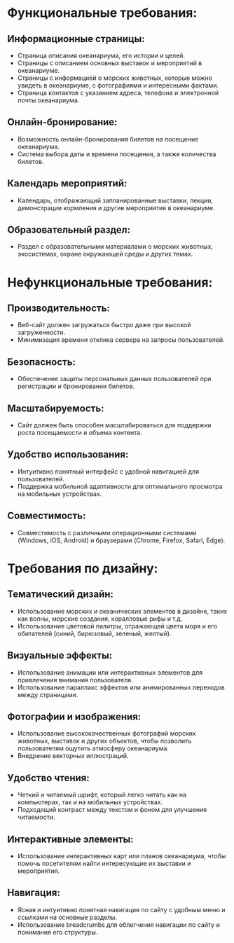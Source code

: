 # Функциональные требования:

## Информационные страницы:
- Страница описания океанариума, его истории и целей.
- Страницы с описанием основных выставок и мероприятий в океанариуме.
- Страницы с информацией о морских животных, которые можно увидеть в океанариуме, с фотографиями и интересными фактами.
- Страница контактов с указанием адреса, телефона и электронной почты океанариума.

## Онлайн-бронирование:
- Возможность онлайн-бронирования билетов на посещение океанариума.
- Система выбора даты и времени посещения, а также количества билетов.

## Календарь мероприятий:
- Календарь, отображающий запланированные выставки, лекции, демонстрации кормления и другие мероприятия в океанариуме.

## Образовательный раздел:
- Раздел с образовательными материалами о морских животных, экосистемах, охране окружающей среды и других темах.

# Нефункциональные требования:

## Производительность:
- Веб-сайт должен загружаться быстро даже при высокой загруженности.
- Минимизация времени отклика сервера на запросы пользователей.

## Безопасность:
- Обеспечение защиты персональных данных пользователей при регистрации и бронировании билетов.

## Масштабируемость:
- Сайт должен быть способен масштабироваться для поддержки роста посещаемости и объема контента.

## Удобство использования:
- Интуитивно понятный интерфейс с удобной навигацией для пользователей.
- Поддержка мобильной адаптивности для оптимального просмотра на мобильных устройствах.

## Совместимость:
- Совместимость с различными операционными системами (Windows, iOS, Android) и браузерами (Chrome, Firefox, Safari, Edge).

# Требования по дизайну:

## Тематический дизайн:
- Использование морских и океанических элементов в дизайне, таких как волны, морские создания, коралловые рифы и т.д.
- Использование цветовой палитры, отражающей цвета моря и его обитателей (синий, бирюзовый, зеленый, желтый).

## Визуальные эффекты:
- Использование анимации или интерактивных элементов для привлечения внимания пользователя.
- Использование параллакс эффектов или анимированных переходов между страницами.

## Фотографии и изображения:
- Использование высококачественных фотографий морских животных, выставок и других объектов, чтобы позволить пользователям ощутить атмосферу океанариума.
- Внедрение векторных иллюстраций.

## Удобство чтения:
- Четкий и читаемый шрифт, который легко читать как на компьютерах, так и на мобильных устройствах.
- Подходящий контраст между текстом и фоном для улучшения читаемости.

## Интерактивные элементы:
- Использование интерактивных карт или планов океанариума, чтобы помочь посетителям найти интересующие их выставки и мероприятия.

## Навигация:
- Ясная и интуитивно понятная навигация по сайту с удобным меню и ссылками на основные разделы.
- Использование breadcrumbs для облегчения навигации по сайту и понимания его структуры.

